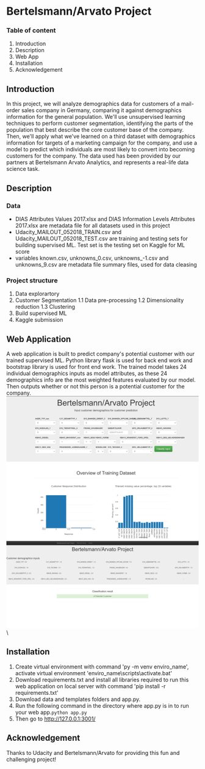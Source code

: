 # Bertelsmann/Arvato Project

### Table of content
1. Introduction
2. Description
3. Web App
4. Installation
5. Acknowledgement

## Introduction

In this project, we will analyze demographics data for customers of a mail-order sales company in Germany, comparing it against demographics information for the general population.
We'll use unsupervised learning techniques to perform customer segmentation, identifying the parts of the population that best describe the core customer base of the company. 
Then, we'll apply what we've learned on a third dataset with demographics information for targets of a marketing campaign for the company, and use a model to predict which 
individuals are most likely to convert into becoming customers for the company. The data used has been provided by our partners at Bertelsmann Arvato Analytics, and represents 
a real-life data science task.

## Description
### Data
* DIAS Attributes Values 2017.xlsx and DIAS Information Levels Attributes 2017.xlsx are metadata file for all datasets used in this project
* Udacity_MAILOUT_052018_TRAIN.csv and Udacity_MAILOUT_052018_TEST.csv are training and testing sets for building supervised ML. Test set is the testing set on Kaggle for ML score
* variables known.csv, unknowns_0.csv, unknowns_-1.csv and unknowns_9.csv are metadata file summary files, used for data cleasing

### Project structure
1. Data explorartory
2. Customer Segmentation
  1.1 Data pre-processing
  1.2 Dimensionality reduction
  1.3 Clustering
3. Build supervised ML
4. Kaggle submission 

## Web Application
A web application is built to predict company's potential customer with our trained supervised ML. Python library flask is used for back end work and bootstrap library
is used for front end work. The trained model takes 24 individual demographics inputs as model attributes, as these 24 demographics info are the most weighted features evaluated by
our model. Then outputs whether or not this person is a potential customer for the company.
![image info](./home.JPG)\
![image info](./classification_result.JPG)\

## Installation
1. Create virtual environment with command 'py -m venv enviro_name', activate virtual environment  'enviro_name\scripts\activate.bat'
2. Download requirements.txt and install all libraries required to run this web application on local server with command 'pip install -r requirements.txt'
3. Download data and templates folders and app.py.
4. Run the following command in the directory where app.py is in to run your web app.`python app.py`
5. Then go to  http://127.0.0.1:3001/

## Acknowledgement 
Thanks to Udacity and Bertelsmann/Arvato for providing this fun and challenging project!


